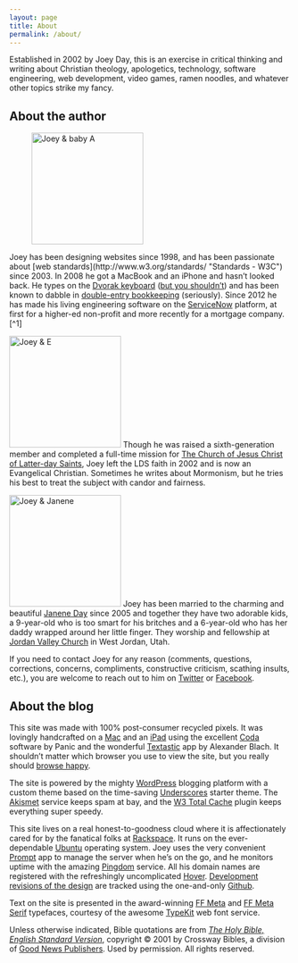 ```yaml
---
layout: page
title: About
permalink: /about/
---
```


Established in 2002 by Joey Day, this is an exercise in critical thinking and writing about Christian theology, apologetics, technology, software engineering, web development, video games, ramen noodles, and whatever other topics strike my fancy.

## About the author

<figure class="alignright"><a href="http://instagram.com/p/oq7pHzgFKr/"><img src="http://joeyday.com/wp-content/uploads/2005/03/925250_526362697475828_152184717_n-300x300.jpg" alt="Joey &amp; baby A" width="200" /></a></figure> Joey has been designing websites since 1998, and has been passionate about [web standards](http://www.w3.org/standards/ "Standards - W3C") since 2003. In 2008 he got a MacBook and an iPhone and hasn’t looked back. He types on the <a href="http://en.wikipedia.org/wiki/Dvorak_Simplified_Keyboard" title="Dvorak-Dealey “Simplified” Keyboard">Dvorak keyboard</a> (<a href="http://papers.jday.co/view/dvorak" title="“The Myth of Dvorak” by Joey Day">but you shouldn’t</a>) and has been known to dabble in <a href="http://en.wikipedia.org/wiki/Double-entry_bookkeeping_system" title="Double-entry bookkeeping">double-entry bookkeeping</a> (seriously). Since 2012 he has made his living engineering software on the <a href="http://servicenow.com" title="ServiceNow">ServiceNow</a> platform, at first for a higher-ed non-profit and more recently for a mortgage company.[^1]

<img src="http://joeyday.com/wp-content/uploads/2005/03/umbrella-1024x1024.jpg" alt="Joey &amp; E" width="200" class="alignleft size-large wp-image-2496"> Though he was raised a sixth-generation member and completed a full-time mission for [The Church of Jesus Christ of Latter-day Saints](https://www.churchofjesuschrist.org), Joey left the LDS faith in 2002 and is now an Evangelical Christian. Sometimes he writes about Mormonism, but he tries his best to treat the subject with candor and fairness.

<img src="http://joeyday.com/wp-content/uploads/2005/03/Day-2279.png" alt="Joey &amp; Janene" width="200" class="alignright size-full wp-image-2495"> Joey has been married to the charming and beautiful <a href="http://www.janeneday.com" title="Janene Day">Janene Day</a> since 2005 and together they have two adorable kids, a 9-year-old who is too smart for his britches and a 6-year-old who has her daddy wrapped around her little finger. They worship and fellowship at <a href="http://jordanvalleychurch.org/" title="Jordan Valley Church">Jordan Valley Church</a> in West Jordan, Utah.

If you need to contact Joey for any reason (comments, questions, corrections, concerns, compliments, constructive criticism, scathing insults, etc.), you are welcome to reach out to him on <a href="http://twitter.com/joeyday">Twitter</a> or <a href="http://facebook.com/joeynday">Facebook</a>.

## About the blog

This site was made with 100% post-consumer recycled pixels. It was lovingly handcrafted on a <a href="http://www.apple.com/mac">Mac</a> and an <a href="http://www.apple.com/ipad">iPad</a> using the excellent <a href="http://panic.com/coda">Coda</a> software by Panic and the wonderful <a href="http://www.textasticapp.com/">Textastic</a> app by Alexander Blach. It shouldn’t matter which browser you use to view the site, but you really should <a href="http://www.browsehappy.com">browse happy</a>.

The site is powered by the mighty <a href="http://www.wordpress.org">WordPress</a> blogging platform with a custom theme based on the time-saving <a href="http://underscores.me">Underscores</a> starter theme. The <a href="http://www.akismet.com">Akismet</a> service keeps spam at bay, and the <a href="http://www.w3-edge.com/wordpress-plugins/w3-total-cache/">W3 Total Cache</a> plugin keeps everything super speedy.

This site lives on a real honest-to-goodness cloud where it is affectionately cared for by the fanatical folks at <a href="http://www.rackspace.com/cloud/">Rackspace</a>. It runs on the ever-dependable <a href="http://www.ubuntu.com">Ubuntu</a> operating system. Joey uses the very convenient <a href="http://panic.com/prompt">Prompt</a> app to manage the server when he’s on the go, and he monitors uptime with the amazing <a href="http://www.pingdom.com">Pingdom</a> service. All his domain names are registered with the refreshingly uncomplicated <a href="http://www.hover.com">Hover</a>. <a href="https://github.com/joeyday/_lyte">Development revisions of the design</a> are tracked using the one-and-only <a href="http://www.github.com">Github</a>.

Text on the site is presented in the award-winning <a href="https://www.fontfont.com/fonts/meta">FF Meta</a> and <a href="https://www.fontfont.com/fonts/meta-serif">FF Meta Serif</a> typefaces, courtesy of the awesome <a href="http://www.typekit.com">TypeKit</a> web font service.

Unless otherwise indicated, Bible quotations are from <cite><a href="http://www.esv.org">The Holy Bible, English Standard Version</a></cite>, copyright © 2001 by Crossway Bibles, a division of <a href="http://www.gnpcb.org/">Good News Publishers</a>. Used by permission. All rights reserved.

[^1]: Perhaps this should go without saying, but the content and viewpoint of this site are entirely my own and should not be construed as representing the views or opinions of my current or past employers.